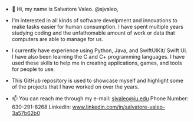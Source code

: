 - 👋 Hi, my name is Salvatore Valeo. @sjvaleo,
  
- I’m interested in all kinds of software develpment and innovations to make tasks easier for human consumption.
I have spent multiple years studying coding and the unfathomable amount of work or data that computers are able to manage for us.

- I currently have experience using Python, Java, and SwiftUIKit/ Swift UI. I have also been learning the C and C+ programming languages.
  I have used these skills to help me in creating applications, games, and tools for people to use.
  
- This GitHub repository is used to showcase myself and highlight some of the projects that I have worked on over the years. 

- 📫 You can reach me through my e-mail: sjvaleo@iu.edu
  Phone Number: 630-291-8268
  LinkedIn: www.linkedin.com/in/salvatore-valeo-3a57b62b0



